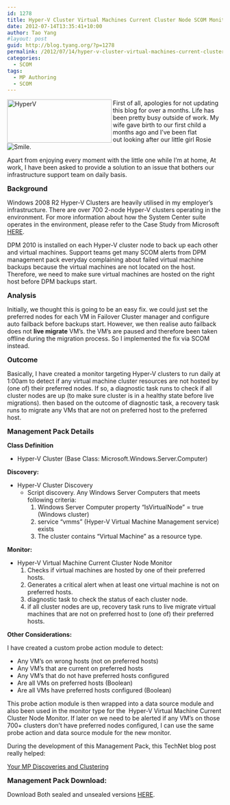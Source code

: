 ```yaml
---
id: 1278
title: Hyper-V Cluster Virtual Machines Current Cluster Node SCOM Monitor
date: 2012-07-14T13:35:41+10:00
author: Tao Yang
#layout: post
guid: http://blog.tyang.org/?p=1278
permalink: /2012/07/14/hyper-v-cluster-virtual-machines-current-cluster-node-scom-monitor/
categories:
  - SCOM
tags:
  - MP Authoring
  - SCOM
---
```

<a href="http://blog.tyang.org/wp-content/uploads/2012/07/HyperV.jpg"><img style="background-image: none; padding-left: 0px; padding-right: 0px; display: inline; float: left; padding-top: 0px; border: 0px;" title="HyperV" src="http://blog.tyang.org/wp-content/uploads/2012/07/HyperV_thumb.jpg" alt="HyperV" width="244" height="101" align="left" border="0" /></a>First of all, apologies for not updating this blog for over a months. Life has been pretty busy outside of work. My wife gave birth to our first child a months ago and I’ve been flat out looking after our little girl Rosie <img class="wlEmoticon wlEmoticon-smile" style="border-style: none;" src="http://blog.tyang.org/wp-content/uploads/2012/07/wlEmoticon-smile.png" alt="Smile" />.

Apart from enjoying every moment with the little one while I’m at home, At work, I have been asked to provide a solution to an issue that bothers our infrastructure support team on daily basis.

<span style="font-size: medium;"><strong>Background</strong></span>

Windows 2008 R2 Hyper-V Clusters are heavily utilised in my employer’s infrastructure. There are over 700 2-node Hyper-V clusters operating in the environment. For more information about how the System Center suite operates in the environment, please refer to the Case Study from Microsoft <a href="http://www.microsoft.com/casestudies/Case_Study_Detail.aspx?CaseStudyID=710000000220">HERE</a>.

DPM 2010 is installed on each Hyper-V cluster node to back up each other and virtual machines. Support teams get many SCOM alerts from DPM management pack everyday complaining about failed virtual machine backups because the virtual machines are not located on the host. Therefore, we need to make sure virtual machines are hosted on the right host before DPM backups start.

<span style="font-size: medium;"><strong>Analysis</strong></span>

Initially, we thought this is going to be an easy fix. we could just set the preferred nodes for each VM in Failover Cluster manager and configure auto failback before backups start. However, we then realise auto failback does not <strong>live migrate</strong> VM’s. the VM’s are paused and therefore been taken offline during the migration process. So I implemented the fix via SCOM instead.

<span style="font-size: medium;"><strong>Outcome</strong></span>

Basically, I have created a monitor targeting Hyper-V clusters to run daily at 1:00am to detect if any virtual machine cluster resources are not hosted by (one of) their preferred nodes. If so, a diagnostic task runs to check if all cluster nodes are up (to make sure cluster is in a healthy state before live migrations). then based on the outcome of diagnostic task, a recovery task runs to migrate any VMs that are not on preferred host to the preferred host.

<span style="font-size: medium;"><strong>Management Pack Details</strong></span>

<strong>Class Definition</strong>
<ul>
	<li>Hyper-V Cluster (Base Class: Microsoft.Windows.Server.Computer)</li>
</ul>
<strong>Discovery:</strong>
<ul>
	<li>Hyper-V Cluster Discovery
<ul>
	<li>Script discovery. Any Windows Server Computers that meets following criteria:
<ol>
	<li>Windows Server Computer property “IsVirtualNode” = true (Windows cluster)</li>
	<li>service “vmms” (Hyper-V Virtual Machine Management service) exists</li>
	<li>The cluster contains “Virtual Machine” as a resource type.</li>
</ol>
</li>
</ul>
</li>
</ul>
<strong>Monitor:</strong>
<ul>
	<li>Hyper-V Virtual Machine Current Cluster Node Monitor
<ol>
	<li>Checks if virtual machines are hosted by one of their preferred hosts.</li>
	<li>Generates a critical alert when at least one virtual machine is not on preferred hosts.</li>
	<li>diagnostic task to check the status of each cluster node.</li>
	<li>if all cluster nodes are up, recovery task runs to live migrate virtual machines that are not on preferred host to (one of) their preferred hosts.</li>
</ol>
</li>
</ul>
<strong>Other Considerations:</strong>

I have created a custom probe action module to detect:
<ul>
	<li>Any VM’s on wrong hosts (not on preferred hosts)</li>
	<li>Any VM’s that are current on preferred hosts</li>
	<li>Any VM’s that do not have preferred hosts configured</li>
	<li>Are all VMs on preferred hosts (Boolean)</li>
	<li>Are all VMs have preferred hosts configured (Boolean)</li>
</ul>
This probe action module is then wrapped into a data source module and also been used in the monitor type for the  Hyper-V Virtual Machine Current Cluster Node Monitor. If later on we need to be alerted if any VM’s on those 700+ clusters don’t have preferred nodes configured, I can use the same probe action and data source module for the new monitor.

During the development of this Management Pack, this TechNet blog post really helped:

<a href="http://blogs.technet.com/b/authormps/archive/2011/03/13/your-mp-discoveries-and-clustering.aspx">Your MP Discoveries and Clustering</a>

<span style="font-size: medium;"><strong>Management Pack Download:</strong></span>

Download Both sealed and unsealed versions <a title="Hyper-V Cluster Management Pack" href="http://blog.tyang.org/wp-content/uploads/2012/07/HyperV.zip">HERE</a>.